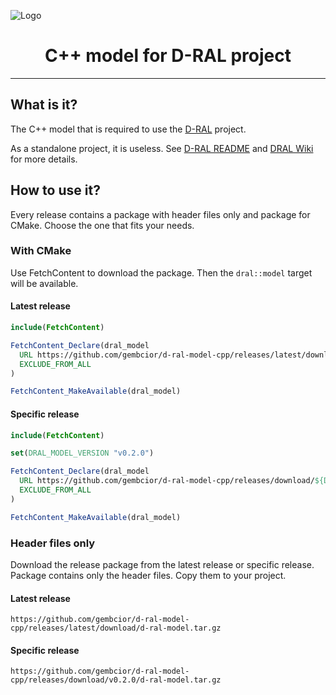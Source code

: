 ![Logo](https://raw.githubusercontent.com/gembcior/d-ral-model-cpp/master/doc/logo.svg)

<h1 align="center">C++ model for D-RAL project</h1>

---

## What is it?
The C++ model that is required to use the [D-RAL](https://github.com/gembcior/d-ral) project.

As a standalone project, it is useless. See [D-RAL README](https://github.com/gembcior/d-ral/blob/main/README.md) and [DRAL Wiki](https://github.com/gembcior/d-ral/wiki) for more details.

## How to use it?
Every release contains a package with header files only and package for CMake. Choose the one that fits your needs.

### With CMake
Use FetchContent to download the package. Then the `dral::model` target will be available.

#### Latest release

```cmake
include(FetchContent)

FetchContent_Declare(dral_model
  URL https://github.com/gembcior/d-ral-model-cpp/releases/latest/download/d-ral-model-cmake.tar.gz
  EXCLUDE_FROM_ALL
)

FetchContent_MakeAvailable(dral_model)
```

#### Specific release

```cmake
include(FetchContent)

set(DRAL_MODEL_VERSION "v0.2.0")

FetchContent_Declare(dral_model
  URL https://github.com/gembcior/d-ral-model-cpp/releases/download/${DRAL_MODEL_VERSION}/d-ral-model-cmake.tar.gz
  EXCLUDE_FROM_ALL
)

FetchContent_MakeAvailable(dral_model)
```

### Header files only
Download the release package from the latest release or specific release.
Package contains only the header files. Copy them to your project.

#### Latest release

```
https://github.com/gembcior/d-ral-model-cpp/releases/latest/download/d-ral-model.tar.gz
```

#### Specific release

```
https://github.com/gembcior/d-ral-model-cpp/releases/download/v0.2.0/d-ral-model.tar.gz
```
